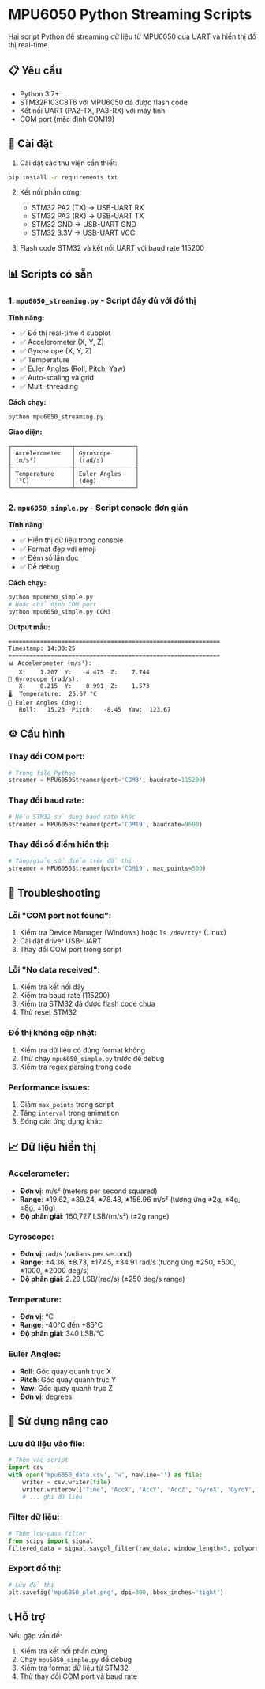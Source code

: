 # MPU6050 Python Streaming Scripts

Hai script Python để streaming dữ liệu từ MPU6050 qua UART và hiển thị đồ thị real-time.

## 📋 Yêu cầu

- Python 3.7+
- STM32F103C8T6 với MPU6050 đã được flash code
- Kết nối UART (PA2-TX, PA3-RX) với máy tính
- COM port (mặc định COM19)

## 🚀 Cài đặt

1. Cài đặt các thư viện cần thiết:
```bash
pip install -r requirements.txt
```

2. Kết nối phần cứng:
   - STM32 PA2 (TX) → USB-UART RX
   - STM32 PA3 (RX) → USB-UART TX
   - STM32 GND → USB-UART GND
   - STM32 3.3V → USB-UART VCC

3. Flash code STM32 và kết nối UART với baud rate 115200

## 📊 Scripts có sẵn

### 1. `mpu6050_streaming.py` - Script đầy đủ với đồ thị

**Tính năng:**
- ✅ Đồ thị real-time 4 subplot
- ✅ Accelerometer (X, Y, Z)
- ✅ Gyroscope (X, Y, Z) 
- ✅ Temperature
- ✅ Euler Angles (Roll, Pitch, Yaw)
- ✅ Auto-scaling và grid
- ✅ Multi-threading

**Cách chạy:**
```bash
python mpu6050_streaming.py
```

**Giao diện:**
```
┌─────────────────┬─────────────────┐
│ Accelerometer   │ Gyroscope       │
│ (m/s²)          │ (rad/s)         │
├─────────────────┼─────────────────┤
│ Temperature     │ Euler Angles    │
│ (°C)            │ (deg)           │
└─────────────────┴─────────────────┘
```

### 2. `mpu6050_simple.py` - Script console đơn giản

**Tính năng:**
- ✅ Hiển thị dữ liệu trong console
- ✅ Format đẹp với emoji
- ✅ Đếm số lần đọc
- ✅ Dễ debug

**Cách chạy:**
```bash
python mpu6050_simple.py
# Hoặc chỉ định COM port
python mpu6050_simple.py COM3
```

**Output mẫu:**
```
============================================================
Timestamp: 14:30:25
============================================================
📊 Accelerometer (m/s²):
   X:    1.207  Y:   -4.475  Z:    7.744
🔄 Gyroscope (rad/s):
   X:    0.215  Y:   -0.991  Z:    1.573
🌡️  Temperature:  25.67 °C
📐 Euler Angles (deg):
   Roll:   15.23  Pitch:   -8.45  Yaw:  123.67
```

## ⚙️ Cấu hình

### Thay đổi COM port:
```python
# Trong file Python
streamer = MPU6050Streamer(port='COM3', baudrate=115200)
```

### Thay đổi baud rate:
```python
# Nếu STM32 sử dụng baud rate khác
streamer = MPU6050Streamer(port='COM19', baudrate=9600)
```

### Thay đổi số điểm hiển thị:
```python
# Tăng/giảm số điểm trên đồ thị
streamer = MPU6050Streamer(port='COM19', max_points=500)
```

## 🔧 Troubleshooting

### Lỗi "COM port not found":
1. Kiểm tra Device Manager (Windows) hoặc `ls /dev/tty*` (Linux)
2. Cài đặt driver USB-UART
3. Thay đổi COM port trong script

### Lỗi "No data received":
1. Kiểm tra kết nối dây
2. Kiểm tra baud rate (115200)
3. Kiểm tra STM32 đã được flash code chưa
4. Thử reset STM32

### Đồ thị không cập nhật:
1. Kiểm tra dữ liệu có đúng format không
2. Thử chạy `mpu6050_simple.py` trước để debug
3. Kiểm tra regex parsing trong code

### Performance issues:
1. Giảm `max_points` trong script
2. Tăng `interval` trong animation
3. Đóng các ứng dụng khác

## 📈 Dữ liệu hiển thị

### Accelerometer:
- **Đơn vị**: m/s² (meters per second squared)
- **Range**: ±19.62, ±39.24, ±78.48, ±156.96 m/s² (tương ứng ±2g, ±4g, ±8g, ±16g)
- **Độ phân giải**: 160,727 LSB/(m/s²) (±2g range)

### Gyroscope:
- **Đơn vị**: rad/s (radians per second)
- **Range**: ±4.36, ±8.73, ±17.45, ±34.91 rad/s (tương ứng ±250, ±500, ±1000, ±2000 deg/s)
- **Độ phân giải**: 2.29 LSB/(rad/s) (±250 deg/s range)

### Temperature:
- **Đơn vị**: °C
- **Range**: -40°C đến +85°C
- **Độ phân giải**: 340 LSB/°C

### Euler Angles:
- **Roll**: Góc quay quanh trục X
- **Pitch**: Góc quay quanh trục Y  
- **Yaw**: Góc quay quanh trục Z
- **Đơn vị**: degrees

## 🎯 Sử dụng nâng cao

### Lưu dữ liệu vào file:
```python
# Thêm vào script
import csv
with open('mpu6050_data.csv', 'w', newline='') as file:
    writer = csv.writer(file)
    writer.writerow(['Time', 'AccX', 'AccY', 'AccZ', 'GyroX', 'GyroY', 'GyroZ', 'Temp', 'Roll', 'Pitch', 'Yaw'])
    # ... ghi dữ liệu
```

### Filter dữ liệu:
```python
# Thêm low-pass filter
from scipy import signal
filtered_data = signal.savgol_filter(raw_data, window_length=5, polyorder=2)
```

### Export đồ thị:
```python
# Lưu đồ thị
plt.savefig('mpu6050_plot.png', dpi=300, bbox_inches='tight')
```

## 📞 Hỗ trợ

Nếu gặp vấn đề:
1. Kiểm tra kết nối phần cứng
2. Chạy `mpu6050_simple.py` để debug
3. Kiểm tra format dữ liệu từ STM32
4. Thử thay đổi COM port và baud rate
